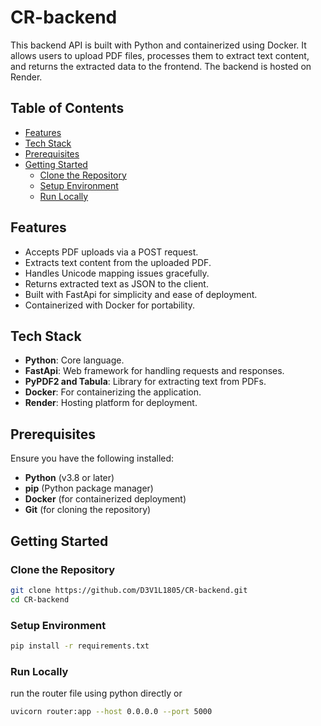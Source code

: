 # CR-backend

This backend API is built with Python and containerized using Docker. It allows users to upload PDF files, processes them to extract text content, and returns the extracted data to the frontend. The backend is hosted on Render.

## Table of Contents

- [Features](#features)
- [Tech Stack](#tech-stack)
- [Prerequisites](#prerequisites)
- [Getting Started](#getting-started)
  - [Clone the Repository](#clone-the-repository)
  - [Setup Environment](#setup-environment)
  - [Run Locally](#run-locally)

## Features

- Accepts PDF uploads via a POST request.
- Extracts text content from the uploaded PDF.
- Handles Unicode mapping issues gracefully.
- Returns extracted text as JSON to the client.
- Built with FastApi for simplicity and ease of deployment.
- Containerized with Docker for portability.

## Tech Stack

- **Python**: Core language.
- **FastApi**: Web framework for handling requests and responses.
- **PyPDF2 and Tabula**: Library for extracting text from PDFs.
- **Docker**: For containerizing the application.
- **Render**: Hosting platform for deployment.

## Prerequisites

Ensure you have the following installed:

- **Python** (v3.8 or later)
- **pip** (Python package manager)
- **Docker** (for containerized deployment)
- **Git** (for cloning the repository)

## Getting Started

### Clone the Repository

```bash
git clone https://github.com/D3V1L1805/CR-backend.git
cd CR-backend
```

### Setup Environment

```bash
pip install -r requirements.txt
```

### Run Locally

run the router file using python directly 
or
```bash
uvicorn router:app --host 0.0.0.0 --port 5000
